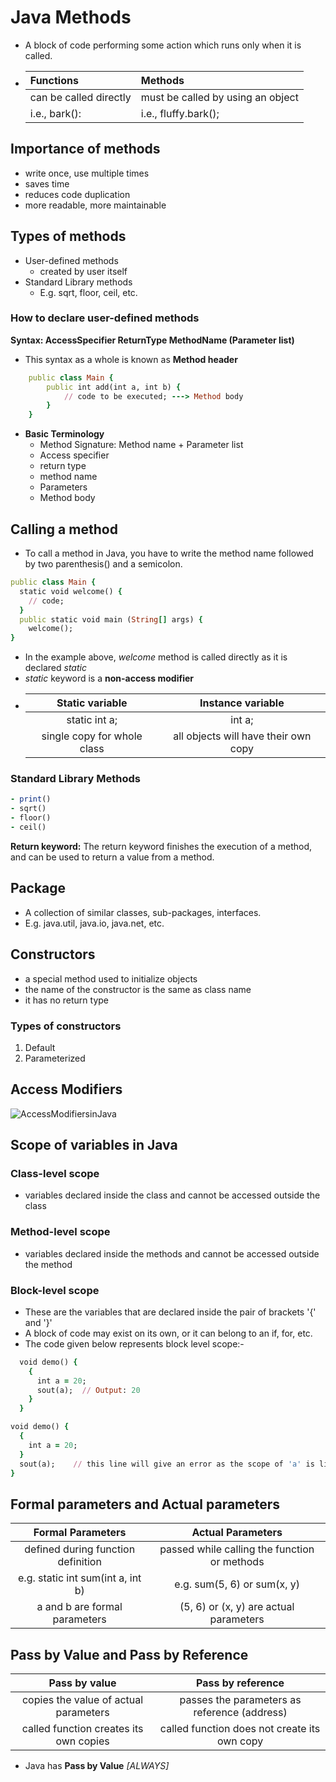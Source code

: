 # Java Methods

- A block of code performing some action which runs only when it is called.
- | Functions              | Methods                           |
  |:-----------------------|:----------------------------------|
  | can be called directly | must be called by using an object |
  | i.e., bark():          | i.e., fluffy.bark();              |

## Importance of methods

- write once, use multiple times
- saves time
- reduces code duplication
- more readable, more maintainable

## Types of methods

- User-defined methods
  - created by user itself
- Standard Library methods
  - E.g. sqrt, floor, ceil, etc.
  
### How to declare user-defined methods

**Syntax: AccessSpecifier ReturnType MethodName (Parameter list)**
- This syntax as a whole is known as **Method header**
  
```ruby
    public class Main {
        public int add(int a, int b) {
            // code to be executed; ---> Method body
        }
    }
```

- **Basic Terminology**
    - Method Signature: Method name + Parameter list
    - Access specifier
    - return type
    - method name
    - Parameters
    - Method body
  
## Calling a method
- To call a method in Java, you have to write the method name followed by two parenthesis() and a semicolon.
  
```ruby
public class Main {
  static void welcome() {
    // code;
  }
  public static void main (String[] args) {
    welcome();
}
```

- In the example above, _welcome_ method is called directly as it is declared _static_
- _static_ keyword is a **non-access modifier**
- |       Static variable       |          Instance variable           |
  |:---------------------------:|:------------------------------------:|
  |        static int a;        |                int a;                |
  | single copy for whole class | all objects will have their own copy |

### Standard Library Methods

```ruby
- print()
- sqrt()
- floor()
- ceil()
```

**Return keyword:** The return keyword finishes the execution of a method, and can be used to return a value from a method.

## Package
- A collection of similar classes, sub-packages, interfaces.
- E.g. java.util, java.io, java.net, etc.

## Constructors
- a special method used to initialize objects
- the name of the constructor is the same as class name
- it has no return type

### Types of constructors
1. Default
2. Parameterized

## Access Modifiers
![AccessModifiersinJava](https://github.com/user-attachments/assets/c0c50385-7c9f-4edd-ae43-24fc22d22f87)

## Scope of variables in Java

### Class-level scope
- variables declared inside the class and cannot be accessed outside the class

### Method-level scope
- variables declared inside the methods and cannot be accessed outside the method

### Block-level scope
- These are the variables that are declared inside the pair of brackets '{' and '}'
- A block of code may exist on its own, or it can belong to an if, for, etc.
- The code given below represents block level scope:-
  
```ruby
  void demo() {
    {
      int a = 20;
      sout(a);  // Output: 20
    }
  }
```

```ruby
void demo() {
  {
    int a = 20;
  }
  sout(a);    // this line will give an error as the scope of 'a' is limited to the block of code in between {}
}
```

## Formal parameters and Actual parameters

|         Formal Parameters          |              Actual Parameters               |
|:----------------------------------:|:--------------------------------------------:|
| defined during function definition | passed while calling the function or methods |
| e.g. static int sum(int a, int b)  |         e.g. sum(5, 6) or sum(x, y)          |
|   a and b are formal parameters    |    (5, 6) or (x, y) are actual parameters    |

## Pass by Value and Pass by Reference

|             Pass by value              |              Pass by reference               |
|:--------------------------------------:|:--------------------------------------------:|
| copies the value of actual parameters  | passes the parameters as reference (address) |
| called function creates its own copies | called function does not create its own copy |
-  Java has **Pass by Value** _[ALWAYS]_
